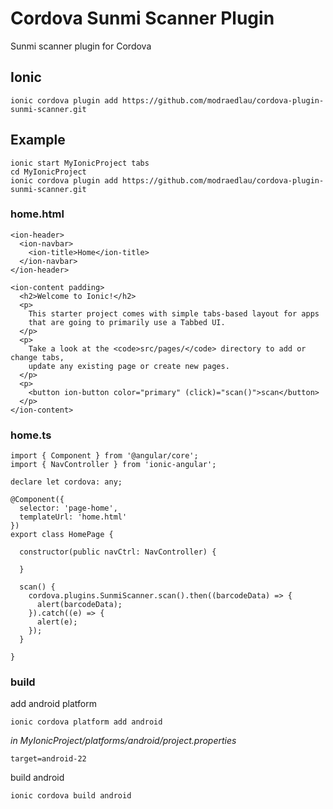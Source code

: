 # Cordova Sunmi Scanner Plugin
Sunmi scanner plugin for Cordova

## Ionic
```
ionic cordova plugin add https://github.com/modraedlau/cordova-plugin-sunmi-scanner.git
```

## Example
```
ionic start MyIonicProject tabs
cd MyIonicProject
ionic cordova plugin add https://github.com/modraedlau/cordova-plugin-sunmi-scanner.git
```
### home.html
```
<ion-header>
  <ion-navbar>
    <ion-title>Home</ion-title>
  </ion-navbar>
</ion-header>

<ion-content padding>
  <h2>Welcome to Ionic!</h2>
  <p>
    This starter project comes with simple tabs-based layout for apps
    that are going to primarily use a Tabbed UI.
  </p>
  <p>
    Take a look at the <code>src/pages/</code> directory to add or change tabs,
    update any existing page or create new pages.
  </p>
  <p>
    <button ion-button color="primary" (click)="scan()">scan</button>
  </p>
</ion-content>
```
### home.ts
```
import { Component } from '@angular/core';
import { NavController } from 'ionic-angular';

declare let cordova: any;

@Component({
  selector: 'page-home',
  templateUrl: 'home.html'
})
export class HomePage {

  constructor(public navCtrl: NavController) {

  }

  scan() {
    cordova.plugins.SunmiScanner.scan().then((barcodeData) => {
      alert(barcodeData);
    }).catch((e) => {
      alert(e);
    });
  }

}
```
### build
add android platform
```
ionic cordova platform add android
```
*in MyIonicProject/platforms/android/project.properties*
```
target=android-22
```
build android
```
ionic cordova build android
```